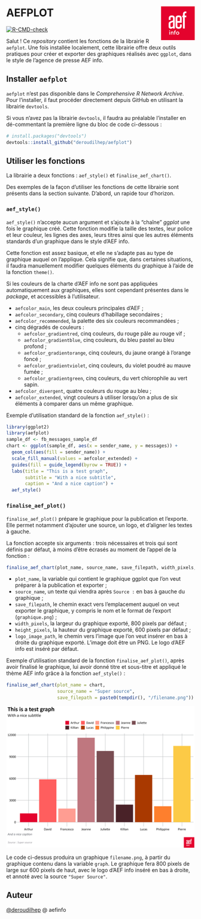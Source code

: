 
<!-- README.md is generated from README.Rmd. Please edit that file -->

# AEFPLOT <img src="man/figures/logo.jpg" align="right" height="90" />

<!-- badges: start -->

[![R-CMD-check](https://github.com/deroudilhep/aefplot/actions/workflows/R-CMD-check.yaml/badge.svg)](https://github.com/deroudilhep/aefplot/actions/workflows/R-CMD-check.yaml)
<!-- badges: end -->

Salut ! Ce *repository* contient les fonctions de la librairie R
`aefplot`. Une fois installée localement, cette librairie offre deux
outils pratiques pour créer et exporter des graphiques réalisés avec
`ggplot`, dans le style de l’agence de presse AEF info.

## Installer `aefplot`

`aefplot` n’est pas disponible dans le *Comprehensive R Network
Archive*. Pour l’installer, il faut procéder directement depuis GitHub
en utilisant la librairie `devtools`.

Si vous n’avez pas la librairie `devtools`, il faudra au préalable
l’installer en dé-commentant la première ligne du bloc de code
ci-dessous :

``` r
# install.packages("devtools")
devtools::install_github("deroudilhep/aefplot")
```

## Utiliser les fonctions

La librairie a deux fonctions : `aef_style()` et `finalise_aef_chart()`.

Des exemples de la façon d’utiliser les fonctions de cette librairie
sont présents dans la section suivante. D’abord, un rapide tour
d’horizon.

### `aef_style()`

`aef_style()` n’accepte aucun argument et s’ajoute à la “chaîne”
*ggplot* une fois le graphique créé. Cette fonction modifie la taille
des textes, leur police et leur couleur, les lignes des axes, leurs
titres ainsi que les autres éléments standards d’un graphique dans le
style d’AEF info.

Cette fonction est assez basique, et elle ne s’adapte pas au type de
graphique auquel on l’applique. Cela signifie que, dans certaines
situations, il faudra manuellement modifier quelques éléments du
graphique à l’aide de la fonction `theme()`.

Si les couleurs de la charte d’AEF info ne sont pas appliquées
automatiquement aux graphiques, elles sont cependant présentes dans le
*package*, et accessibles à l’utilisateur.

- `aefcolor_main`, les deux couleurs principales d’AEF ;
- `aefcolor_secondary`, cinq couleurs d’habillage secondaires ;
- `aefcolor_recommended`, la palette des six couleurs recommandées ;
- cinq dégradés de couleurs :
  - `aefcolor_gradientred`, cinq couleurs, du rouge pâle au rouge vif ;
  - `aefcolor_gradientblue`, cinq couleurs, du bleu pastel au bleu
    profond ;
  - `aefcolor_gradientorange`, cinq couleurs, du jaune orangé à l’orange
    foncé ;
  - `aefcolor_gradientviolet`, cinq couleurs, du violet poudré au mauve
    fumée ;
  - `aefcolor_gradientgreen`, cinq couleurs, du vert chlorophile au vert
    sapin.
- `aefcolor_divergent`, quatre couleurs du rouge au bleu ;
- `aefcolor_extended`, vingt couleurs à utiliser lorsqu’on a plus de six
  éléments à comparer dans un même graphique.

Exemple d’utilisation standard de la fonction `aef_style()` :

``` r
library(ggplot2)
library(aefplot)
sample_df <- fb_messages_sample_df
chart <- ggplot(sample_df, aes(x = sender_name, y = messages)) +
  geom_col(aes(fill = sender_name)) +
  scale_fill_manual(values = aefcolor_extended) +
  guides(fill = guide_legend(byrow = TRUE)) +
  labs(title = "This is a test graph",
       subtitle = "With a nice subtitle",
       caption = "And a nice caption") +
  aef_style()
```

### `finalise_aef_plot()`

`finalise_aef_plot()` prépare le graphique pour la publication et
l’exporte. Elle permet notamment d’ajouter une source, un logo, et
d’aligner les textes à gauche.

La fonction accepte six arguments : trois nécessaires et trois qui sont
définis par défaut, à moins d’être écrasés au moment de l’appel de la
fonction :

``` r
finalise_aef_chart(plot_name, source_name, save_filepath, width_pixels, height_pixels, logo_image_path)
```

- `plot_name`, la variable qui contient le graphique ggplot que l’on
  veut préparer à la publication et exporter ;
- `source_name`, un texte qui viendra après `Source :` en bas à gauche
  du graphique ;
- `save_filepath`, le chemin exact vers l’emplacement auquel on veut
  exporter le graphique, y compris le nom et le format de l’export
  (`graphique.png`) ;
- `width_pixels`, la largeur du graphique exporté, 800 pixels par défaut
  ;
- `height_pixels`, la hauteur du graphique exporté, 600 pixels par
  défaut ;
- `logo_image_path`, le chemin vers l’image que l’on veut insérer en bas
  à droite du graphique exporté. L’image doit être un PNG. Le logo d’AEF
  info est inséré par défaut.

Exemple d’utilisation standard de la fonction `finalise_aef_plot()`,
après avoir finalisé le graphique, lui avoir donné titre et sous-titre
et appliqué le thème AEF info grâce à la fonction `aef_style()` :

``` r
finalise_aef_chart(plot_name = chart,
                   source_name = "Super source",
                   save_filepath = paste0(tempdir(), "/filename.png"))
```

![](man/figures/filename.png)

Le code ci-dessus produira un graphique `filename.png`, à partir du
graphique contenu dans la variable `graph`. Le graphique fera 800 pixels
de large sur 600 pixels de haut, avec le logo d’AEF info inséré en bas à
droite, et annoté avec la source `"Super Source"`.

## Auteur

[@deroudilhep](mailto:pierre.deroudilhe@aefinfo.fr) @ aefinfo
